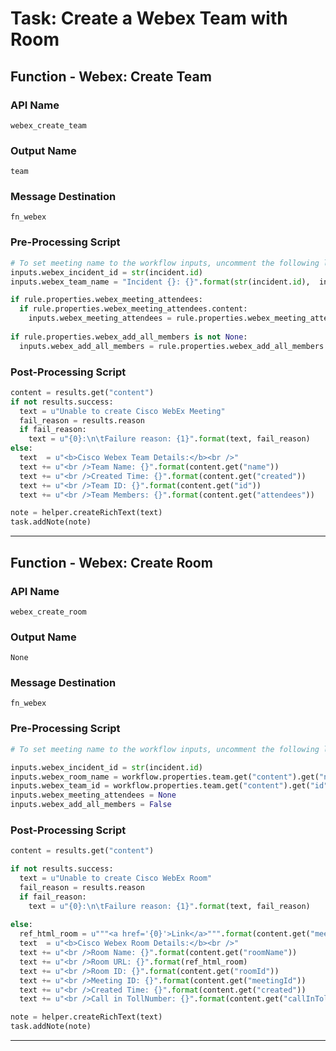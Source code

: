 <!--
    DO NOT MANUALLY EDIT THIS FILE
    THIS FILE IS AUTOMATICALLY GENERATED WITH resilient-sdk codegen
-->

# Task: Create a Webex Team with Room

## Function - Webex: Create Team

### API Name
`webex_create_team`

### Output Name
`team`

### Message Destination
`fn_webex`

### Pre-Processing Script
```python
# To set meeting name to the workflow inputs, uncomment the following lines
inputs.webex_incident_id = str(incident.id)
inputs.webex_team_name = "Incident {}: {}".format(str(incident.id),  incident.name) if rule.properties.webex_team_name is None else rule.properties.webex_team_name

if rule.properties.webex_meeting_attendees:
  if rule.properties.webex_meeting_attendees.content:
    inputs.webex_meeting_attendees = rule.properties.webex_meeting_attendees.content
    
if rule.properties.webex_add_all_members is not None:
  inputs.webex_add_all_members = rule.properties.webex_add_all_members
```

### Post-Processing Script
```python
content = results.get("content")
if not results.success:
  text = u"Unable to create Cisco WebEx Meeting"
  fail_reason = results.reason
  if fail_reason:
    text = u"{0}:\n\tFailure reason: {1}".format(text, fail_reason)
else:
  text  = u"<b>Cisco Webex Team Details:</b><br />"
  text += u"<br />Team Name: {}".format(content.get("name"))
  text += u"<br />Created Time: {}".format(content.get("created"))
  text += u"<br />Team ID: {}".format(content.get("id"))
  text += u"<br />Team Members: {}".format(content.get("attendees"))

note = helper.createRichText(text)
task.addNote(note)

```

---

## Function - Webex: Create Room

### API Name
`webex_create_room`

### Output Name
`None`

### Message Destination
`fn_webex`

### Pre-Processing Script
```python
# To set meeting name to the workflow inputs, uncomment the following lines

inputs.webex_incident_id = str(incident.id)
inputs.webex_room_name = workflow.properties.team.get("content").get("name")
inputs.webex_team_id = workflow.properties.team.get("content").get("id")
inputs.webex_meeting_attendees = None
inputs.webex_add_all_members = False
```

### Post-Processing Script
```python
content = results.get("content")

if not results.success:
  text = u"Unable to create Cisco WebEx Room"
  fail_reason = results.reason
  if fail_reason:
    text = u"{0}:\n\tFailure reason: {1}".format(text, fail_reason)
    
else:
  ref_html_room = u"""<a href='{0}'>Link</a>""".format(content.get("meetingLink"))
  text  = u"<b>Cisco Webex Room Details:</b><br />"
  text += u"<br />Room Name: {}".format(content.get("roomName"))
  text += u"<br />Room URL: {}".format(ref_html_room)
  text += u"<br />Room ID: {}".format(content.get("roomId"))
  text += u"<br />Meeting ID: {}".format(content.get("meetingId"))
  text += u"<br />Created Time: {}".format(content.get("created"))
  text += u"<br />Call in TollNumber: {}".format(content.get("callInTollNumber"))

note = helper.createRichText(text)
task.addNote(note)

```

---

